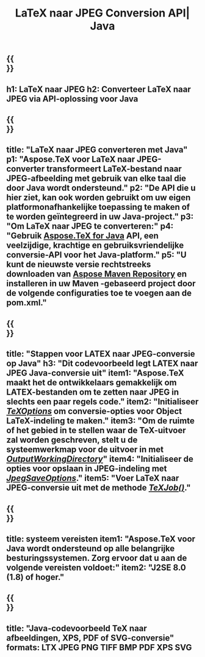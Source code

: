 ﻿---
translation: true
template: /_templates/_conversion-child-java.md
title: LaTeX naar JPEG Conversion API| Java
description: LaTeX naar JPEG-conversiefunctionaliteit. Integreer deze on-premise Java-bibliotheek in uw project of gebruik platformonafhankelijke applicaties om LaTeX naar JPEG te converteren.
keywords: latex naar jpeg api java, latex2jpeg integreren
url: /java/conversion/latex-to-jpeg/
family: tex
platformtag: java
feature: conversion
informat: LATEX
outformat: JPEG
otherformats: PNG PDF TIFF JPEG
---

{{<section banner>}}
---
h1: LaTeX naar JPEG
h2: Converteer LaTeX naar JPEG via API-oplossing voor Java
---

{{<section overview>}}
---
title: "LaTeX naar JPEG converteren met Java"
p1: "Aspose.TeX voor LaTeX naar JPEG-converter transformeert LaTeX-bestand naar JPEG-afbeelding met gebruik van elke taal die door Java wordt ondersteund."
p2: "De API die u hier ziet, kan ook worden gebruikt om uw eigen platformonafhankelijke toepassing te maken of te worden geïntegreerd in uw Java-project."
p3: "Om LaTeX naar JPEG te converteren:"
p4: "Gebruik [Aspose.TeX for Java](https://products.aspose.com/tex/java) API, een veelzijdige, krachtige en gebruiksvriendelijke conversie-API voor het Java-platform."
p5: "U kunt de nieuwste versie rechtstreeks downloaden van [Aspose Maven Repository](https://repository.aspose.com/tex/) en installeren in uw Maven -gebaseerd project door de volgende configuraties toe te voegen aan de pom.xml."
---

{{<section feature1>}}
---
title: "Stappen voor LATEX naar JPEG-conversie op Java"
h3: "Dit codevoorbeeld legt LATEX naar JPEG Java-conversie uit"
item1: "Aspose.TeX maakt het de ontwikkelaars gemakkelijk om LATEX-bestanden om te zetten naar JPEG in slechts een paar regels code."
item2: "Initialiseer [*TeXOptions*](https://reference.aspose.com/tex/java/com.aspose.tex/TeXOptions) om conversie-opties voor Object LaTeX-indeling te maken."
item3: "Om de ruimte of het gebied in te stellen waar de TeX-uitvoer zal worden geschreven, stelt u de systeemwerkmap voor de uitvoer in met [*OutputWorkingDirectory*](https://reference.aspose.com/tex/java/com.aspose.tex/TeXOptions#getOutputWorkingDirectory--)"
item4: "Initialiseer de opties voor opslaan in JPEG-indeling met [*JpegSaveOptions*](https://reference.aspose.com/tex/java/com.aspose.tex.rendering/JpegSaveOptions)."
item5: "Voer LaTeX naar JPEG-conversie uit met de methode [*TeXJob()*](https://reference.aspose.com/tex/java/com.aspose.tex/TeXJob)."
---

{{<section feature2>}}
---
title: systeem vereisten
item1: "Aspose.TeX voor Java wordt ondersteund op alle belangrijke besturingssystemen. Zorg ervoor dat u aan de volgende vereisten voldoet:"
item2: "J2SE 8.0 (1.8) of hoger."
---

{{<section widget>}}
---
title: "Java-codevoorbeeld TeX naar afbeeldingen, XPS, PDF of SVG-conversie"
formats: LTX JPEG PNG TIFF BMP PDF XPS SVG
---